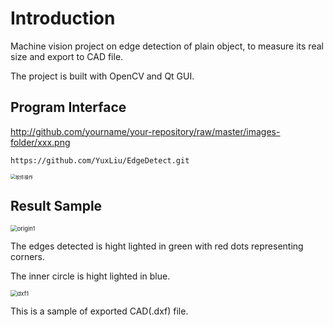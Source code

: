 # Introduction

Machine vision project on edge detection of plain object, to measure its real size and export to CAD file.

The project is built with OpenCV and Qt GUI. 

## Program Interface

http://github.com/yourname/your-repository/raw/master/images-folder/xxx.png

```
https://github.com/YuxLiu/EdgeDetect.git
```

<img src="https://github.com/YuxLiu/EdgeDetect/assets/软件操作.PNG" alt="软件操作" style="zoom:50%;" />

## Result Sample

<img src="https://github.com/YuxLiu/EdgeDetect/assets/origin1.png" alt="origin1" style="zoom:67%;" />

The edges detected is hight lighted in green with red dots representing corners. 

The inner circle is hight lighted in blue.

<img src="https://github.com/YuxLiu/EdgeDetect/assets/dxf1.png" alt="dxf1" style="zoom: 67%;" />

This is a sample of  exported CAD(.dxf) file.